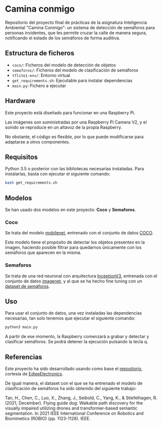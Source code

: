 # Camina conmigo

Repositorio del proyecto final de prácticas de la asignatura Inteligencia Ambiental "Camina Conmigo": un sistema de detección de semáforos para personas invidentes, que les permite cruzar la calle de manera segura, notificando el estado de los semáforos de forma auditiva.

## Estructura de ficheros

- `coco/`: Ficheros del modelo de detección de objetos
- `semaforos/`: Ficheros del modelo de clasificación de semáforos
- `tflite1-env/`: Entorno virtual
- `get_requirements.sh`: Ejecutable para instalar dependencias
- `main.py`: Fichero a ejecutar

## Hardware

Este proyecto está diseñado para funcionar en una Raspberry Pi.

Las imágenes son suministradas por una Raspberry Pi Camera V2, y el sonido se reproduce en un altavoz de la propia Raspberry.

No obstante, el código es flexible, por lo que puede modificarse para adaptarse a otros componentes.

## Requisitos

Python 3.5 o posterior con las bibliotecas necesarias instaladas. Para instalarlas, basta con ejecutar el siguiente comando:

```bash
bash get_requirements.sh
```

## Modelos

Se han usado dos modelos en este proyecto: **Coco** y **Semaforos**.

### Coco

Se trata del modelo [mobilenet](https://keras.io/api/applications/mobilenet/), entrenado con el conjunto de datos [COCO](https://cocodataset.org).

Este modelo tiene el propósito de detectar los objetos presentes en la imagen, haciendo posible filtrar para quedarnos únicamente con los semáforos que aparecen en la misma.

### Semaforos

Se trata de una red neuronal con arquitectura [InceptionV3](https://cloud.google.com/tpu/docs/inception-v3-advanced?hl=es-419), entrenada con el conjunto de datos [imagenet](https://www.image-net.org/), y al que se ha hecho fine tuning con un [dataset de semáforos](https://drive.google.com/drive/folders/1UFcr-b4Ci5BsA72TZWJ77n-J3aneli6l).

## Uso

Para usar el conjunto de datos, una vez instaladas las dependencias necesarias, tan solo tenemos que ejecutar el siguiente comando:
```bash
python3 main.py
```
A partir de ese momento, la Raspberry comenzará a grabar y detectar y clasificar semáforos. Se podrá detener la ejecución pulsando la tecla q.

## Referencias

Este proyecto ha sido desarrollado usando como base el [repositorio](https://github.com/EdjeElectronics/TensorFlow-Lite-Object-Detection-on-Android-and-Raspberry-Pi/tree/master), cortesía de [EdjeeElectronics](https://github.com/EdjeElectronics).

De igual manera, el dataset con el que se ha entrenado el modelo de clasificación de semáforos ha sido obtenido del siguiente trabajo:

Tan, H., Chen, C., Luo, X., Zhang, J., Seibold, C., Yang, K., & Stiefelhagen, R. (2021, December). Flying guide dog: Walkable path discovery for the visually impaired utilizing drones and transformer-based semantic segmentation. In 2021 IEEE International Conference on Robotics and Biomimetics (ROBIO) (pp. 1123-1128). IEEE.
